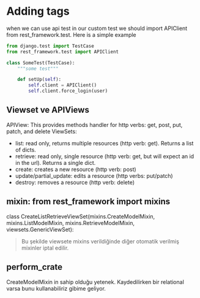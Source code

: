 # Adding tags

when we can use api test in our custom test we should import APIClient from rest_framework.test. 
Here is a simple example

```py
from django.test import TestCase
from rest_framework.test import APIClient

class SomeTest(TestCase):
    """some test"""

    def setUp(self):
        self.client = APIClient()
        self.client.force_login(user)

```

## Viewset ve APIViews
APIView: This provides methods handler for http verbs: get, post, put, patch, and delete
ViewSets:

* list: read only, returns multiple resources (http verb: get). Returns a list of dicts.
* retrieve: read only, single resource (http verb: get, but will expect an id in the url). Returns a single dict.
* create: creates a new resource (http verb: post)
* update/partial_update: edits a resource (http verbs: put/patch)
* destroy: removes a resource (http verb: delete)

## mixin: from rest_framework import mixins

class CreateListRetrieveViewSet(mixins.CreateModelMixin,
                                mixins.ListModelMixin,
                                mixins.RetrieveModelMixin,
                                viewsets.GenericViewSet):

> Bu şekilde viewsete mixins verildiğinde diğer otomatik verilmiş mixinler iptal edilir. 


## perform_crate

CreateModelMixin in sahip olduğu yetenek. Kaydedilirken bir relational varsa bunu kullanabiliriz gibime geliyor.